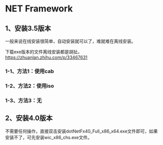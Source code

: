 # NET Framework

## 1、安装3.5版本
一般来说在线安装很简单，自动安装就可以了，难就难在离线安装。

下载exe版本的文件离线安装都是胡扯。
https://zhuanlan.zhihu.com/p/33467631

### 1-1、方法1：使用cab

### 1-2、方法2：使用iso

### 1-3、方法3：无

## 2、安装4.0版本
不需要任何操作，直接双击安装dotNetFx40_Full_x86_x64.exe文件即可，如果安装不了，可先安装wic_x86_chs.exe文件。


